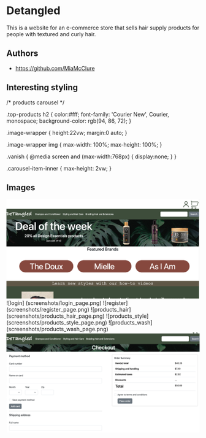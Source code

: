 
# Detangled

This is a website for an e-commerce store that sells hair supply products for people with textured and curly hair.


## Authors

- https://github.com/MiaMcClure


## Interesting styling

/* products carousel */

.top-products h2 {
    color:#fff;
    font-family: 'Courier New', Courier, monospace;
    background-color: rgb(94, 86, 72);
}

.image-wrapper {
    height:22vw;
    margin:0 auto;
}

.image-wrapper img {
    max-width: 100%;
    max-height: 100%;
}

.vanish {
    @media screen and (max-width:768px) {
        display:none;
    }
}

.carousel-item-inner {
    max-height: 2vw;
}

##  Images

![home_page](screenshots/home_page.png)
![login] (screenshots/login_page.png)
![register] (screenshots/register_page.png)
![products_hair] (screenshots/products_hair_page.png)
![products_style] (screenshots/products_style_page.png)
![products_wash] (screenshots/products_wash_page.png)
![checkout_page](screenshots/checkout_page.png)
